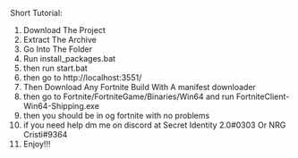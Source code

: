 Short Tutorial:
1. Download The Project
2. Extract The Archive
3. Go Into The Folder
4. Run install_packages.bat
5. then run start.bat
6. then go to http://localhost:3551/
7. Then Download Any Fortnite Build With A manifest downloader
8. then go to Fortnite/FortniteGame/Binaries/Win64 and run FortniteClient-Win64-Shipping.exe
9. then you should be in og fortnite with no problems
10. if you need help dm me on discord at Secret Identity 2.0#0303 Or NRG Cristi#9364
11. Enjoy!!!
